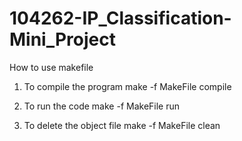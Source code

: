 # 104262-IP_Classification-Mini_Project

How to use makefile
1. To compile the program
    make -f MakeFile compile

2. To run the code
    make -f MakeFile run

3. To delete the object file
    make -f MakeFile clean
